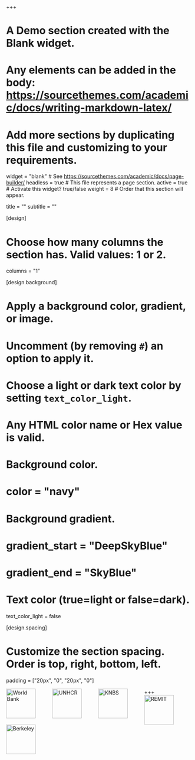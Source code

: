 +++
# A Demo section created with the Blank widget.
# Any elements can be added in the body: https://sourcethemes.com/academic/docs/writing-markdown-latex/
# Add more sections by duplicating this file and customizing to your requirements.

widget = "blank"  # See https://sourcethemes.com/academic/docs/page-builder/
headless = true  # This file represents a page section.
active = true  # Activate this widget? true/false
weight = 8  # Order that this section will appear.

title = ""
subtitle = ""
  
[design]
  # Choose how many columns the section has. Valid values: 1 or 2.
  columns = "1"

[design.background]
  # Apply a background color, gradient, or image.
  #   Uncomment (by removing `#`) an option to apply it.
  #   Choose a light or dark text color by setting `text_color_light`.
  #   Any HTML color name or Hex value is valid.

  # Background color.
  # color = "navy"
  
  # Background gradient.
  # gradient_start = "DeepSkyBlue"
  # gradient_end = "SkyBlue"
  
  # Text color (true=light or false=dark).
  text_color_light = false

[design.spacing]
  # Customize the section spacing. Order is top, right, bottom, left.
  padding = ["20px", "0", "20px", "0"]

+++
<img src="/img/logos/WB logo 1.png"
     alt="World Bank"
     style="float: left; margin-right: 45px; height:80px;" />
<img src="/img/logos/UNHCR logo 1.png"
     alt="UNHCR"
     style="float: left; margin-right: 45px; height:80px;" />
<img src="/img/logos/KNBS logo.jpg"
     alt="KNBS"
     style="float: left; margin-right: 45px; height:80px;" />
<img src="/img/logos/Remit logo.png"
     alt="REMIT"
     style="float: left; margin-right: 45px; height:80px;" />
<img src="/img/logos/Berkeley logo.png"
     alt="Berkeley"
     style="float: left; margin-right: 45px; height:80px;" />